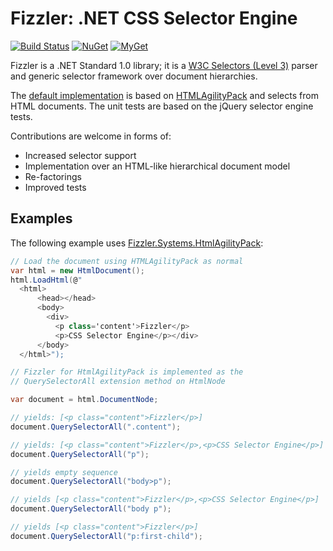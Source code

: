 # Fizzler: .NET CSS Selector Engine

[![Build Status][build-badge]][builds]
[![NuGet][nuget-badge]][nuget-pkg]
[![MyGet][myget-badge]][edge-pkgs]

Fizzler is a .NET Standard 1.0 library; it is a [W3C Selectors
(Level 3)][w3cs3] parser and generic selector framework over document
hierarchies.

The [default implementation][fizzhap] is based on [HTMLAgilityPack][hap] and
selects from HTML documents. The unit tests are based on the jQuery
selector engine tests.

Contributions are welcome in forms of:

  * Increased selector support
  * Implementation over an HTML-like hierarchical document model
  * Re-factorings
  * Improved tests

## Examples

The following example uses [Fizzler.Systems.HtmlAgilityPack][fizzhap]:

```c#
// Load the document using HTMLAgilityPack as normal
var html = new HtmlDocument();
html.LoadHtml(@"
  <html>
      <head></head>
      <body>
        <div>
          <p class='content'>Fizzler</p>
          <p>CSS Selector Engine</p></div>
      </body>
  </html>");

// Fizzler for HtmlAgilityPack is implemented as the
// QuerySelectorAll extension method on HtmlNode

var document = html.DocumentNode;

// yields: [<p class="content">Fizzler</p>]
document.QuerySelectorAll(".content");

// yields: [<p class="content">Fizzler</p>,<p>CSS Selector Engine</p>]
document.QuerySelectorAll("p");

// yields empty sequence
document.QuerySelectorAll("body>p");

// yields [<p class="content">Fizzler</p>,<p>CSS Selector Engine</p>]
document.QuerySelectorAll("body p");

// yields [<p class="content">Fizzler</p>]
document.QuerySelectorAll("p:first-child");
```


[build-badge]: https://img.shields.io/appveyor/ci/raboof/fizzler/master.svg?label=windows
[builds]: https://ci.appveyor.com/project/raboof/fizzler
[myget-badge]: https://img.shields.io/myget/raboof/vpre/Fizzler.svg?label=myget
[edge-pkgs]: https://www.myget.org/feed/raboof/package/nuget/Fizzler
[nuget-badge]: https://img.shields.io/nuget/v/Fizzler.svg
[nuget-pkg]: https://www.nuget.org/packages/Fizzler

[w3cs3]: https://www.w3.org/TR/selectors-3/
[fizzhap]: http://www.nuget.org/packages/Fizzler.Systems.HtmlAgilityPack/
[hap]: http://html-agility-pack.net/
